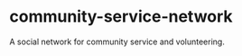 community-service-network
=========================

A social network for community service and volunteering. 
